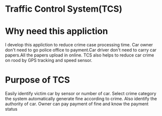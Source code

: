 # Traffic Control System(TCS)
# Why need this appliction 
I develop this appliction to reduce crime case processing time.
Car owner don't need to go police office to payment.Car driver 
don't need to carry car papers.All the papers upload in online.
TCS also helps to reduce car crime on rood by GPS tracking and speed sensor.

# Purpose of TCS
 Easily identify victim car by sensor or number of car.
 Select crime category the system automatically generate fine according to crime.
	Also identify the authority of car.
	Owner can pay payment of fine and know the payment status


